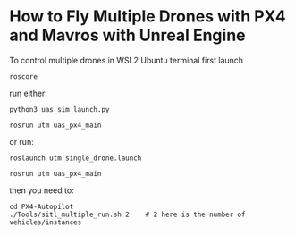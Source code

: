 # How to Fly Multiple Drones with PX4 and Mavros with Unreal Engine

To control multiple drones in WSL2 Ubuntu terminal first launch 

```
roscore
```

run either:
```
python3 uas_sim_launch.py

rosrun utm uas_px4_main
```

or run:
```
roslaunch utm single_drone.launch

rosrun utm uas_px4_main
```

then you need to:
```
cd PX4-Autopilot
./Tools/sitl_multiple_run.sh 2    # 2 here is the number of vehicles/instances 
```

